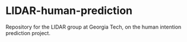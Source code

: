 # LIDAR-human-prediction
Repository for the LIDAR group at Georgia Tech, on the human intention prediction project.
